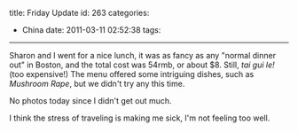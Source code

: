 title: Friday Update
id: 263
categories:
  - China
date: 2011-03-11 02:52:38
tags:
---

Sharon and I went for a nice lunch, it was as fancy as any "normal dinner out" in Boston, and the total cost was 54rmb, or about $8\. Still, _tai gui le!_ (too expensive!) The menu offered some intriguing dishes, such as _Mushroom Rape_, but we didn't try any this time.

No photos today since I didn't get out much.

I think the stress of traveling is making me sick, I'm not feeling too well.